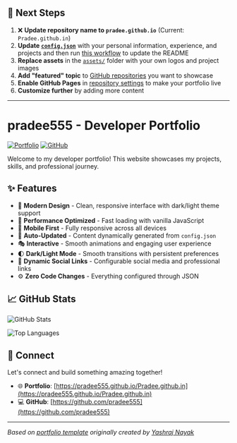 ## 🚀 Next Steps

1. ❌ **Update repository name to `pradee.github.io`** (Current: `Pradee.github.in`)
2. **Update [`config.json`](https://github.com/pradee555/Pradee.github.in/blob/main/config.json)** with your personal information, experience, and projects and then run [this workflow](https://github.com/pradee555/Pradee.github.in/actions/workflows/update-readme.yml) to update the README
3. **Replace assets** in the [`assets/`](https://github.com/pradee555/Pradee.github.in/tree/main/assets/) folder with your own logos and project images
4. **Add "featured" topic** to [GitHub repositories](https://github.com/pradee555?tab=repositories) you want to showcase
5. **Enable GitHub Pages** in [repository settings](https://github.com/pradee555/Pradee.github.in/settings/pages) to make your portfolio live
6. **Customize further** by adding more content

---

# pradee555 - Developer Portfolio

<div align="left">
  
[![Portfolio](https://img.shields.io/badge/🌐_Visit_Portfolio-Live-brightgreen?style=for-the-badge)](https://pradee555.github.io/Pradee.github.in)
[![GitHub](https://img.shields.io/badge/GitHub-Profile-181717?style=for-the-badge&logo=github)](https://github.com/pradee555)

</div>

Welcome to my developer portfolio! This website showcases my projects, skills, and professional journey.

## ✨ Features

- 🎨 **Modern Design** - Clean, responsive interface with dark/light theme support
- 🚀 **Performance Optimized** - Fast loading with vanilla JavaScript
- 📱 **Mobile First** - Fully responsive across all devices
- 🔄 **Auto-Updated** - Content dynamically generated from `config.json`
- 🎭 **Interactive** - Smooth animations and engaging user experience
- 🌓 **Dark/Light Mode** - Smooth transitions with persistent preferences
- 🔗 **Dynamic Social Links** - Configurable social media and professional links
- ⚙️ **Zero Code Changes** - Everything configured through JSON

## 📈 GitHub Stats

<div align="left">

![GitHub Stats](https://github-readme-stats.vercel.app/api?username=pradee555&theme=dark&hide_border=true&include_all_commits=true&count_private=true)

![Top Languages](https://github-readme-stats.vercel.app/api/top-langs/?username=pradee555&theme=dark&hide_border=true&include_all_commits=true&count_private=true&layout=compact)

</div>

## 🤝 Connect

Let's connect and build something amazing together!

- 🌐 **Portfolio**: [https://pradee555.github.io/Pradee.github.in](https://pradee555.github.io/Pradee.github.in)
- 💻 **GitHub**: [https://github.com/pradee555](https://github.com/pradee555)

---

*Based on [portfolio template](https://github.com/yashrajnayak/developer-portfolio) originally created by [Yashraj Nayak](https://github.com/yashrajnayak)*
